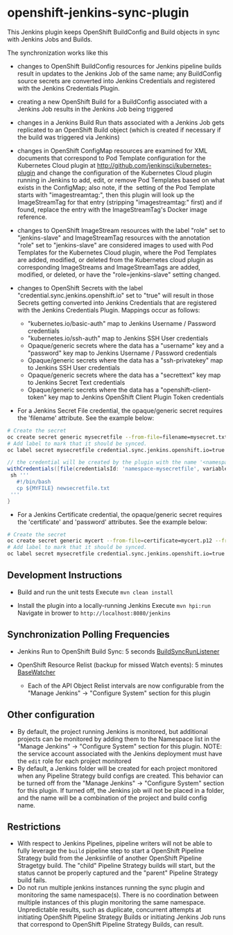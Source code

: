 # openshift-jenkins-sync-plugin

This Jenkins plugin keeps OpenShift BuildConfig and Build objects in sync with Jenkins Jobs and Builds.

The synchronization works like this


* changes to OpenShift BuildConfig resources for Jenkins pipeline builds result in updates to the Jenkins Job of the same name; any BuildConfig source secrets are converted into Jenkins Credentials and registered with
the Jenkins Credentials Plugin.
* creating a new OpenShift Build for a BuildConfig associated with a Jenkins Job results in the Jenkins Job being triggered
* changes in a Jenkins Build Run thats associated with a Jenkins Job gets replicated to an OpenShift Build object (which is created if necessary if the build was triggered via Jenkins)
* changes in OpenShift ConfigMap resources are examined for XML documents that correspond to Pod Template configuration for the Kubernetes Cloud plugin at http://github.com/jenkinsci/kubernetes-plugin and change the configuration of the Kubernetes Cloud plugin running in Jenkins to add, edit, or remove Pod Templates based on what exists in the ConfigMap; also note, if the <image></image> setting of the Pod Template starts with "imagestreamtag:", then this plugin will look up the ImageStreamTag for that entry (stripping "imagestreamtag:" first) and if found, replace the entry with the ImageStreamTag's Docker image reference.
* changes to OpenShift ImageStream resources with the label "role" set to "jenkins-slave" and ImageStreamTag resources with the annotation "role" set to "jenkins-slave" are considered images to used with Pod Templates for the Kubernetes Cloud plugin, where the Pod Templates are added, modified, or deleted from the Kubernetes cloud plugin as corresponding ImageStreams and ImageStreamTags are added, modified, or deleted, or have the "role=jenkins-slave" setting changed.
* changes to OpenShift Secrets with the label "credential.sync.jenkins.openshift.io" set to "true" will result in those Secrets getting converted into Jenkins Credentials that are registered with the Jenkins Credentials Plugin.  Mappings occur as follows:
    * "kubernetes.io/basic-auth" map to Jenkins Username / Password credentials
    * "kubernetes.io/ssh-auth" map to Jenkins SSH User credentials
    * Opaque/generic secrets where the data has a "username" key and a "password" key map to Jenkins Username / Password credentials
    * Opaque/generic secrets where the data has a "ssh-privatekey" map to Jenkins SSH User credentials
    * Opaque/generic secrets where the data has a "secrettext" key map to Jenkins Secret Text credentials
    * Opaque/generic secrets where the data has a "openshift-client-token" key map to Jenkins OpenShift Client Plugin Token credentials

* For a Jenkins Secret File credential, the opaque/generic secret requires the 'filename' attribute. See the example below:

```bash
# Create the secret
oc create secret generic mysecretfile --from-file=filename=mysecret.txt
# Add label to mark that it should be synced.
oc label secret mysecretfile credential.sync.jenkins.openshift.io=true
```

```groovy
// the credential will be created by the plugin with the name '<namespace>-<secretname>'
withCredentials([file(credentialsId: 'namespace-mysecretfile', variable: 'MYFILE')]) {
 sh '''
   #!/bin/bash
   cp ${MYFILE} newsecretfile.txt
 '''
}
```
* For a Jenkins Certificate credential, the opaque/generic secret requires the 'certificate' and 'password' attributes. See the example below:

```bash
# Create the secret
oc create secret generic mycert --from-file=certificate=mycert.p12 --from-literal=password=password
# Add label to mark that it should be synced.
oc label secret mysecretfile credential.sync.jenkins.openshift.io=true
```

Development Instructions
------------------------

* Build and run the unit tests
  Execute `mvn clean install`
  
* Install the plugin into a locally-running Jenkins
  Execute `mvn hpi:run`
  Navigate in brower to `http://localhost:8080/jenkins`
  
Synchronization Polling Frequencies
-----------------------------------

* Jenkins Run to OpenShift Build Sync: 5 seconds [BuildSyncRunListener](https://github.com/openshift/jenkins-sync-plugin/blob/master/src/main/java/io/fabric8/jenkins/openshiftsync/BuildSyncRunListener.java)
  
* OpenShift Resource Relist (backup for missed Watch events): 5 minutes [BaseWatcher](https://github.com/openshift/jenkins-sync-plugin/blob/master/src/main/java/io/fabric8/jenkins/openshiftsync/BaseWatcher.java)
    * Each of the API Object Relist intervals are now configurable from the "Manage Jenkins" -> "Configure System" section for this plugin
    
Other configuration
-------------------

* By default, the project running Jenkins is monitored, but additional projects can be monitored by adding them to the Namespace list in the "Manage Jenkins" -> "Configure System" section for this plugin.  NOTE:  the service account associated with the Jenkins deployment must have the `edit` role for each project monitored
* By default, a Jenkins folder will be created for each project monitored when any Pipeline Strategy build configs are created.  This behavior can be turned off from the "Manage Jenkins" -> "Configure System" section for this plugin.  If turned off, the Jenkins job will not be placed in a folder, and the name will be a combination of the project and build config name.     

Restrictions
--------------------------------------------------

* With respect to Jenkins Pipelines, pipeline writers will not be able to fully leverage the `build` pipeline step to start a OpenShift Pipeline Strategy build from the Jenksinfile of another OpenShift Pipeline Stragetgy build.
The "child" Pipeline Strategy builds will start, but the status cannot be properly captured and the "parent" Pipeline Strategy build fails.
* Do not run multiple jenkins instances running the sync plugin and monitoring the same namespace(s).  There is no coordination between multiple instances of this plugin monitoring the same namespace.  Unpredictable results, such as duplicate, concurrent attempts at initiating OpenShift Pipeline Strategy Builds or initiating Jenkins Job runs that correspond to OpenShift Pipeline Strategy Builds, can result.

